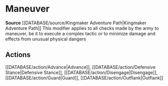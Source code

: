 ﻿---
id: '459'
name: Maneuver
rarity: Common
source: '[[DATABASE/source/Kingmaker Adventure Path|Kingmaker Adventure Path]]'
trait:
- Maneuver
type: Trait

---
# Maneuver

**Source** [[DATABASE/source/Kingmaker Adventure Path|Kingmaker Adventure Path]]
This modifier applies to all checks made by the army to maneuver, be it to execute a complex tactic or to minimize damage and effects from unusual physical dangers

## Actions

[[DATABASE/action/Advance|Advance]], [[DATABASE/action/Defensive Stance|Defensive Stance]], [[DATABASE/action/Disengage|Disengage]], [[DATABASE/action/Guard|Guard]], [[DATABASE/action/Outflank|Outflank]]